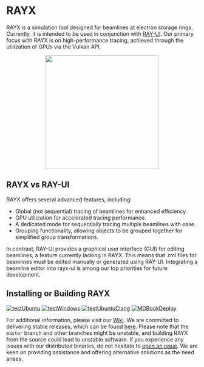 # RAYX

RAYX is a simulation tool designed for beamlines at electron storage rings. Currently, it is intended to be used in conjunction with [RAY-UI](https://www.helmholtz-berlin.de/forschung/oe/wi/optik-strahlrohre/arbeitsgebiete/ray_en.html). Our primary focus with RAYX is on high-performance tracing, achieved through the utilization of GPUs via the Vulkan API.

<div style="text-align:center">
    <img src="https://user-images.githubusercontent.com/13185253/167402648-788eee6a-2ba4-466a-8a0a-62e59663e957.png" width="300" height="300"/>
</div>

## RAYX vs RAY-UI

RAYX offers several advanced features, including:
- Global (not sequential) tracing of beamlines for enhanced efficiency.
- GPU utilization for accelerated tracing performance.
- A dedicated mode for sequentially tracing multiple beamlines with ease.
- Grouping functionality, allowing objects to be grouped together for simplified group transformations.

In contrast, RAY-UI provides a graphical user interface (GUI) for editing beamlines, a feature currently lacking in RAYX. This means that .rml files for beamlines must be edited manually or generated using RAY-UI. Integrating a beamline editor into rayx-ui is among our top priorities for future development.

## Installing or Building RAYX

[![testUbuntu](https://github.com/hz-b/rayx/actions/workflows/testUbuntu.yml/badge.svg?branch=master)](https://github.com/hz-b/rayx/actions/workflows/testUbuntu.yml) [![testWindows](https://github.com/hz-b/rayx/actions/workflows/testWindows.yml/badge.svg?branch=master)](https://github.com/hz-b/rayx/actions/workflows/testWindows.yml) [![testUbuntuClang](https://github.com/hz-b/rayx/actions/workflows/testUbuntuClang.yml/badge.svg?branch=master)](https://github.com/hz-b/rayx/actions/workflows/testUbuntuClang.yml) [![MDBookDeploy](https://github.com/hz-b/rayx/actions/workflows/mdBookDeploy.yml/badge.svg)](https://github.com/hz-b/rayx/actions/workflows/mdBookDeploy.yml)

For additional information, please visit our [Wiki](https://hz-b.github.io/rayx/). We are committed to delivering stable releases, which can be found [here](https://github.com/hz-b/rayx/releases). Please note that the `master` branch and other branches might be unstable, and building RAYX from the source could lead to unstable software. If you experience any issues with our distributed binaries, do not hesitate to [open an issue](https://github.com/hz-b/rayx/issues/new/choose). We are keen on providing assistance and offering alternative solutions as the need arises.
